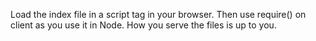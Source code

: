 Load the index file in a script tag in your browser. Then use require() on client as you use it in Node. How you serve the files is up to you.
